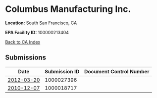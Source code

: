 # Columbus Manufacturing Inc.

**Location:** South San Francisco, CA

**EPA Facility ID:** 100000213404

[Back to CA Index](../../index.md)

## Submissions

| Date | Submission ID | Document Control Number |
|------|--------------|-------------------------|
| [2012-03-20](submissions/1000027396.md) | 1000027396 |  |
| [2010-12-07](submissions/1000018717.md) | 1000018717 |  |
